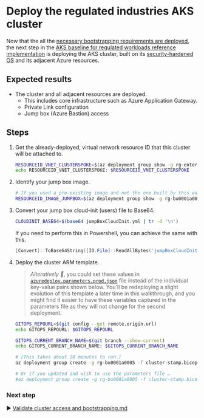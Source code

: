 # Deploy the regulated industries AKS cluster

Now that the all the [necessary bootstrapping requirements are deployed](./09-pre-cluster-stamp.md), the next step in the [AKS baseline for regulated workloads reference implementation](/) is deploying the AKS cluster, built on its [security-hardened OS](https://learn.microsoft.com/azure/aks/security-hardened-vm-host-image) and its adjacent Azure resources.

## Expected results

* The cluster and all adjacent resources are deployed.
  * This includes core infrastructure such as Azure Application Gateway.
  * Private Link configuration
  * Jump box (Azure Bastion) access

## Steps

1. Get the already-deployed, virtual network resource ID that this cluster will be attached to.

   ```bash
   RESOURCEID_VNET_CLUSTERSPOKE=$(az deployment group show -g rg-enterprise-networking-spokes -n spoke-BU0001A0005-01 --query properties.outputs.clusterVnetResourceId.value -o tsv)
   echo RESOURCEID_VNET_CLUSTERSPOKE: $RESOURCEID_VNET_CLUSTERSPOKE
   ```

1. Identify your jump box image.

   ```bash
   # If you used a pre-existing image and not the one built by this walk through, replace the command below with the resource id of that image.
   RESOURCEID_IMAGE_JUMPBOX=$(az deployment group show -g rg-bu0001a0005 -n CreateJumpBoxImageTemplate --query 'properties.outputs.distributedImageResourceId.value' -o tsv)
   ```

1. Convert your jump box cloud-init (users) file to Base64.

   ```bash
   CLOUDINIT_BASE64=$(base64 jumpBoxCloudInit.yml | tr -d '\n')
   ```

   If you need to perform this in Powershell, you can achieve the same with this.

   ```powershell
   [Convert]::ToBase64String([IO.File]::ReadAllBytes('jumpBoxCloudInit.yml'))
   ```

1. Deploy the cluster ARM template.

   > _Alteratively 🛑_, you could set these values in [`azuredeploy.parameters.prod.json`](../../azuredeploy.parameters.prod.json) file instead of the individual key-value pairs shown below. You'll be redeploying a slight evolution of this template a later time in this walkthrough, and you might find it easier to have these variables captured in the parameters file as they will not change for the second deployment.

   ```bash
   GITOPS_REPOURL=$(git config --get remote.origin.url)
   echo GITOPS_REPOURL: $GITOPS_REPOURL

   GITOPS_CURRENT_BRANCH_NAME=$(git branch --show-current)
   echo GITOPS_CURRENT_BRANCH_NAME: $GITOPS_CURRENT_BRANCH_NAME

   # [This takes about 20 minutes to run.]
   az deployment group create -g rg-bu0001a0005 -f cluster-stamp.bicep -p targetVnetResourceId=${RESOURCEID_VNET_CLUSTERSPOKE} clusterAdminAadGroupObjectId=${AADOBJECTID_GROUP_CLUSTERADMIN} k8sControlPlaneAuthorizationTenantId=${TENANTID_K8SRBAC} appGatewayListenerCertificate=${APP_GATEWAY_LISTENER_CERTIFICATE_BASE64} jumpBoxImageResourceId=${RESOURCEID_IMAGE_JUMPBOX} jumpBoxCloudInitAsBase64=${CLOUDINIT_BASE64} gitOpsBootstrappingRepoHttpsUrl=${GITOPS_REPOURL} gitOpsBootstrappingRepoBranch=${GITOPS_CURRENT_BRANCH_NAME}

   # Or if you updated and wish to use the parameters file …
   #az deployment group create -g rg-bu0001a0005 -f cluster-stamp.bicep -p "@azuredeploy.parameters.prod.json"
   ```

### Next step

:arrow_forward: [Validate cluster access and bootstrapping.md](./11-validate-cluster-access-and-bootstrapping.md)
